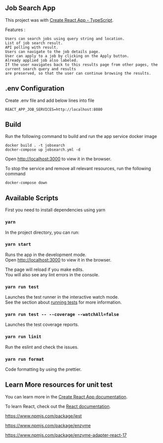 ## Job Search App

This project was with [Create React App - TypeScript](https://create-react-app.dev/docs/getting-started/#creating-a-typescript-app).

Features :

```
Users can search jobs using query string and location.
List of job search result.
API polling with result.
Users can navigate to the job details page.
User can apply to a job by clicking on the Apply button.
Already applied job also labeled.
If the user navigates back to this results page from other pages, the current search query and results
are preserved, so that the user can continue browsing the results.
```

## .env Configuration

Create .env file and add below lines into file

```
REACT_APP_JOB_SERVICES=http://localhost:8080
```

## Build

Run the following command to build and run the app service docker image

```
docker build . -t jobsearch
docker-compose up jobsearch.yml -d
```

Open [http://localhost:3000](http://localhost:3000) to view it in the browser.

To stop the service and remove all relevant resources, run the following command

```
docker-compose down
```

## Available Scripts

First you need to install dependencies using yarn

### `yarn`

In the project directory, you can run:

### `yarn start`

Runs the app in the development mode.<br>
Open [http://localhost:3000](http://localhost:3000) to view it in the browser.

The page will reload if you make edits.<br>
You will also see any lint errors in the console.

### `yarn run test`

Launches the test runner in the interactive watch mode.<br>
See the section about [running tests](https://facebook.github.io/create-react-app/docs/running-tests) for more information.

### `yarn run test -- --coverage --watchAll=false`

Launches the test coverage reports.

### `yarn run linit`

Run the eslint and check the issues.

### `yarn run format`

Code formatting by using the prettier.

## Learn More resources for unit test

You can learn more in the [Create React App documentation](https://facebook.github.io/create-react-app/docs/getting-started).

To learn React, check out the [React documentation](https://reactjs.org/).

https://www.npmjs.com/package/jest

https://www.npmjs.com/package/enzyme

https://www.npmjs.com/package/enzyme-adapter-react-17
